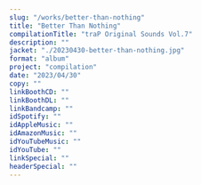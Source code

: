 ```yaml
---
slug: "/works/better-than-nothing"
title: "Better Than Nothing"
compilationTitle: "traP Original Sounds Vol.7"
description: ""
jacket: "./20230430-better-than-nothing.jpg"
format: "album"
project: "compilation"
date: "2023/04/30"
copy: ""
linkBoothCD: ""
linkBoothDL: ""
linkBandcamp: ""
idSpotify: ""
idAppleMusic: ""
idAmazonMusic: ""
idYouTubeMusic: ""
idYouTube: ""
linkSpecial: ""
headerSpecial: ""
---
```

